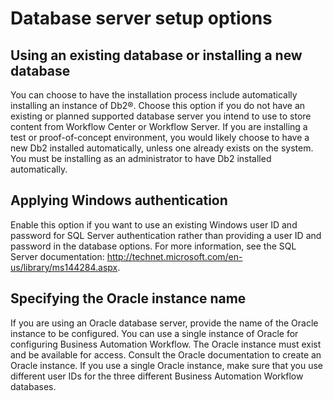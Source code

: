 # Database server setup options

## Using an existing database or installing a new database

You can choose to have the installation process include automatically installing an instance of
Db2®. Choose this option if you do
not have an existing or planned supported database server you intend to use to store content from
Workflow Center or Workflow Server. If you are installing a test or
proof-of-concept environment, you would likely choose to have a new Db2 installed automatically, unless one
already exists on the system. You must be installing as an administrator to have Db2 installed automatically.

## Applying Windows authentication

Enable this option if you want to use an existing Windows user ID and password for SQL Server authentication rather than providing a user ID and password in the database options. 
For more information, see the SQL Server documentation: http://technet.microsoft.com/en-us/library/ms144284.aspx.

## Specifying the Oracle instance name

If you are using an Oracle database server, provide the name of the Oracle instance to be
configured. You can use a single instance of Oracle for configuring Business Automation Workflow. The Oracle instance must exist and be available
for access. Consult the Oracle documentation to create an Oracle instance. If you use a single
Oracle instance, make sure that you use different user IDs for the three different Business Automation Workflow databases.